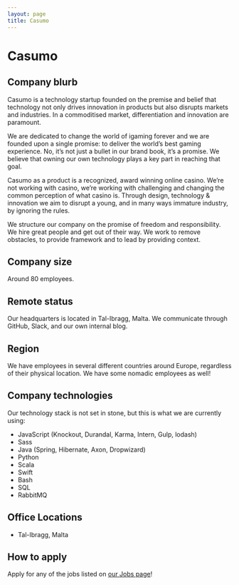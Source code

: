 ```yaml
---
layout: page
title: Casumo
---
```


# Casumo

## Company blurb

Casumo is a technology startup founded on the premise and belief that technology not only drives innovation in products but also disrupts markets and industries. In a commoditised market, differentiation and innovation are paramount.

We are dedicated to change the world of igaming forever and we are founded upon a single promise: to deliver the world’s best gaming experience. No, it’s not just a bullet in our brand book, it’s a promise. We believe that owning our own technology plays a key part in reaching that goal.

Casumo as a product is a recognized, award winning online casino. We’re not working with casino, we’re working with challenging and changing the common perception of what casino is. Through design, technology & innovation we aim to disrupt a young, and in many ways immature industry, by ignoring the rules.

We structure our company on the promise of freedom and responsibility. We hire great people and get out of their way. We work to remove obstacles, to provide framework and to lead by providing context.

## Company size

Around 80 employees.

## Remote status

Our headquarters is located in Tal-Ibragg, Malta. We communicate through GitHub, Slack, and our own internal blog.

## Region

We have employees in several different countries around Europe, regardless of their physical location. We have some nomadic employees as well!

## Company technologies

Our technology stack is not set in stone, but this is what we are currently using:
- JavaScript (Knockout, Durandal, Karma, Intern, Gulp, lodash)
- Sass
- Java (Spring, Hibernate, Axon, Dropwizard)
- Python
- Scala
- Swift
- Bash
- SQL
- RabbitMQ

## Office Locations

- Tal-Ibragg, Malta

## How to apply

Apply for any of the jobs listed on [our Jobs page](http://www.casumocareers.com/)!
